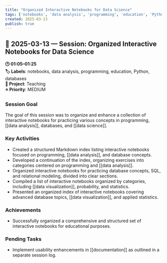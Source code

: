 ```yaml
---
title: "Organized Interactive Notebooks for Data Science"
tags: ['notebooks', 'data analysis', 'programming', 'education', 'Python', 'databases']
created: 2025-03-13
publish: true
---
```


## 📅 2025-03-13 — Session: Organized Interactive Notebooks for Data Science

**🕒 01:05–01:25**  
**🏷️ Labels**: notebooks, data analysis, programming, education, Python, databases  
**📂 Project**: Teaching  
**⭐ Priority**: MEDIUM  


### Session Goal
The goal of this session was to organize and enhance a collection of interactive notebooks for practicing various concepts in programming, [[data analysis]], databases, and [[data science]].

### Key Activities
- Created a structured Markdown index listing interactive notebooks focused on programming, [[data analysis]], and database concepts.
- Developed a continuation of the index, organizing exercises into categories centered on programming and [[data analysis]].
- Organized interactive notebooks for practicing database concepts, SQL, and relational modeling, divided into clear sections.
- Compiled a list of interactive notebooks organized by categories, including [[data visualization]], probability, and statistics.
- Presented an organized index of interactive notebooks covering advanced database topics, [[data visualization]], and applied statistics.

### Achievements
- Successfully organized a comprehensive and structured set of interactive notebooks for educational purposes.

### Pending Tasks
- Implement usability enhancements in [[documentation]] as outlined in a separate session log.
